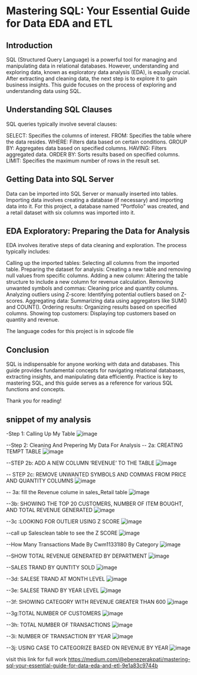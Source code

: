 # Mastering SQL: Your Essential Guide for Data EDA and ETL

## Introduction

SQL (Structured Query Language) is a powerful tool for managing and manipulating data in relational databases. However, understanding and exploring data, known as exploratory data analysis (EDA), is equally crucial. After extracting and cleaning data, the next step is to explore it to gain business insights. This guide focuses on the process of exploring and understanding data using SQL.

## Understanding SQL Clauses

SQL queries typically involve several clauses:

SELECT: Specifies the columns of interest.
FROM: Specifies the table where the data resides.
WHERE: Filters data based on certain conditions.
GROUP BY: Aggregates data based on specified columns.
HAVING: Filters aggregated data.
ORDER BY: Sorts results based on specified columns.
LIMIT: Specifies the maximum number of rows in the result set.

## Getting Data into SQL Server

Data can be imported into SQL Server or manually inserted into tables. Importing data involves creating a database (if necessary) and importing data into it. For this project, a database named "Portfolio" was created, and a retail dataset with six columns was imported into it.

## EDA Exploratory: Preparing the Data for Analysis

EDA involves iterative steps of data cleaning and exploration. The process typically includes:

Calling up the imported tables: Selecting all columns from the imported table.
Preparing the dataset for analysis: Creating a new table and removing null values from specific columns.
Adding a new column: Altering the table structure to include a new column for revenue calculation.
Removing unwanted symbols and commas: Cleaning price and quantity columns.
Analyzing outliers using Z-score: Identifying potential outliers based on Z-scores.
Aggregating data: Summarizing data using aggregators like SUM() and COUNT().
Ordering results: Organizing results based on specified columns.
Showing top customers: Displaying top customers based on quantity and revenue.

The language codes for this project is in sqlcode file 

## Conclusion

SQL is indispensable for anyone working with data and databases. This guide provides fundamental concepts for navigating relational databases, extracting insights, and manipulating data efficiently. Practice is key to mastering SQL, and this guide serves as a reference for various SQL functions and concepts.

Thank you for reading!

## snippet of my analysis
-Step 1: Calling Up My Table
![image](https://github.com/akpatiudo/sqledaetl/assets/118566096/c8fc6188-8173-4884-b9ee-02a0f1139f78)

--Step 2: Cleaning And Prepering My Data For Analysis
-- 2a: CREATING TEMPT TABLE
![image](https://github.com/akpatiudo/sqledaetl/assets/118566096/33e4eed6-d935-4da5-b150-76a924857bbb)

--STEP 2b: ADD A NEW COLUMN ‘REVENUE’ TO THE TABLE
![image](https://github.com/akpatiudo/sqledaetl/assets/118566096/5951e978-b478-4562-88b8-34b7061b6a51)

-- STEP 2c: REMOVE UNWANTED SYMBOLS AND COMMAS FROM PRICE AND QUANTITY COLUMNS
![image](https://github.com/akpatiudo/sqledaetl/assets/118566096/deee44dc-992e-4c1f-ad4b-74532ce7c62e)

-- 3a: fill the Revenue colume in sales_Retail table
![image](https://github.com/akpatiudo/sqledaetl/assets/118566096/f3d09cfd-8c05-4390-be93-0925749c5e33)

--3b: SHOWING THE TOP 20 CUSTOMERS, NUMBER OF ITEM BOUGHT, AND TOTAL REVENUE GENERATED
![image](https://github.com/akpatiudo/sqledaetl/assets/118566096/6de78230-264c-4179-af72-2445077d80e4)

--3c :LOOKING FOR OUTLIER USING Z SCORE
![image](https://github.com/akpatiudo/sqledaetl/assets/118566096/4cb142ae-d6a9-494a-a0b7-a913f7811baf)

--call up Salesclean table to see the Z SCORE
![image](https://github.com/akpatiudo/sqledaetl/assets/118566096/baad3a84-0f58-46d1-9d7c-9e438667b1ba)

--How Many Transactions Made By Cwm11331l80 By Category
![image](https://github.com/akpatiudo/sqledaetl/assets/118566096/8cb97847-03c7-4b6c-a61c-950b4777fbc3)

--SHOW TOTAL REVENUE GENERATED BY DEPARTMENT
![image](https://github.com/akpatiudo/sqledaetl/assets/118566096/caeb3709-d478-4335-99ab-941ea8b73909)

--SALES TRAND BY QUNTITY SOLD
![image](https://github.com/akpatiudo/sqledaetl/assets/118566096/07902a2c-ef55-4951-aa3c-3bd70fd86371)

--3d: SALESE TRAND AT MONTH LEVEL
![image](https://github.com/akpatiudo/sqledaetl/assets/118566096/08c593a3-af7a-4540-8cc4-f02a6763660a)

--3e: SALESE TRAND BY YEAR LEVEL
![image](https://github.com/akpatiudo/sqledaetl/assets/118566096/595b9a07-6e2d-4151-aa8f-82a567e04cc0)

--3f: SHOWING CATEGORY WITH REVENUE GREATER THAN 600
![image](https://github.com/akpatiudo/sqledaetl/assets/118566096/a1c0e085-7f52-4f3c-b57c-b50ba5151001)

--3g:TOTAL NUMBER OF CUSTOMERS
![image](https://github.com/akpatiudo/sqledaetl/assets/118566096/2309a962-ce69-4cb7-9c23-f88a8f428c51)

--3h: TOTAL NUMBER OF TRANSACTIONS
![image](https://github.com/akpatiudo/sqledaetl/assets/118566096/f9291d1d-2e50-4f75-a9b1-4468b57d325d)

--3i: NUMBER OF TRANSACTION BY YEAR
![image](https://github.com/akpatiudo/sqledaetl/assets/118566096/38e60bdc-31a0-4d54-a194-3267a91c4457)

--3j: USING CASE TO CATEGORIZE BASED ON REVENUE BY YEAR
![image](https://github.com/akpatiudo/sqledaetl/assets/118566096/ad5ec4fd-e8f1-4245-b1da-5061d4bba5a4)


visit this link for full work
https://medium.com/@ebenezerakpati/mastering-sql-your-essential-guide-for-data-eda-and-etl-9e1a83c9744b




